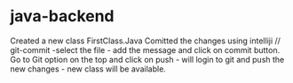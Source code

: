 # java-backend
Created a new class FirstClass.Java 
Comitted the changes using intelliji // git-commit -select the file - add the message and click on commit button.
Go to Git option on the top and click on push - will login to git and push the new changes - new class will be available.
